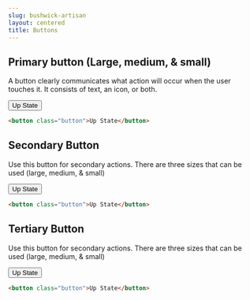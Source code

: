 ```yaml
---
slug: bushwick-artisan
layout: centered
title: Buttons
---
```


## Primary button (Large, medium, & small)

A button clearly communicates what action will occur when the user touches it. It consists of text, an icon, or both.

<div class="example">
<button class="button">Up State</button>
</div>

```html
<button class="button">Up State</button>
```

## Secondary Button

Use this button for secondary actions. There are three sizes that can be used (large, medium, & small)

<div class="example">
<button class="button">Up State</button>
</div>

```html
<button class="button">Up State</button>
```

## Tertiary Button

Use this button for secondary actions. There are three sizes that can be used (large, medium, & small)

<div class="example">
<button class="button">Up State</button>
</div>

```html
<button class="button">Up State</button>
```
